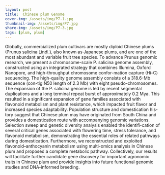 ```yaml
---
layout: post
title:  Chinese plum Genome 
cover-img: /assets/img/P7-1.jpg
thumbnail-img: /assets/img/P7.jpg
share-img: /assets/img/P7-3.jpg
tags: [plum, plum]
---
```


Globally, commercialized plum cultivars are mostly diploid Chinese plums (Prunus salicina Lindl.), also known as Japanese plums, and are one of the most abundant and variable fruit tree species. To advance Prunus genomic research, we present a chromosome-scale P. salicina genome assembly, constructed using an integrated strategy that combines Illumina, Oxford Nanopore, and high-throughput chromosome confor-mation capture (Hi-C) sequencing. The high-quality genome assembly consists of a 318.6-Mb sequence (con-tig N50 length of 2.3 Mb) with eight pseudo-chromosomes. The expansion of the P. salicina genome is led by recent segmental duplications and a long terminal repeat burst of approximately 0.2 Mya. This resulted in a significant expansion of gene families associated with flavonoid metabolism and plant resistance, which impacted fruit flavor and increased species adaptability. Population structure and domestication his-tory suggest that Chinese plum may have originated from South China and provides a domestication route with accompanying genomic variations. Selection sweep and genetic diversity analysis enabled the identifi-cation of several critical genes associated with flowering time, stress tolerance, and flavonoid metabolism, demonstrating the essential roles of related pathways during domestication. Furthermore, we reconstructed and exploited flavonoid–anthocyanin metabolism using multi-omics analysis in Chinese plum and proposed a complete metabolic pathway. Collectively, our results will facilitate further candidate gene discovery for important agronomic traits in Chinese plum and provide insights into future functional genomic studies and DNA-informed breeding.
